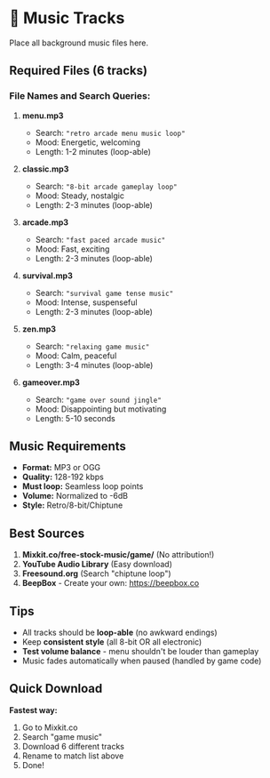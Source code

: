 # 🎼 Music Tracks

Place all background music files here.

## Required Files (6 tracks)

### File Names and Search Queries:

1. **menu.mp3**
   - Search: `"retro arcade menu music loop"`
   - Mood: Energetic, welcoming
   - Length: 1-2 minutes (loop-able)

2. **classic.mp3**
   - Search: `"8-bit arcade gameplay loop"`
   - Mood: Steady, nostalgic
   - Length: 2-3 minutes (loop-able)

3. **arcade.mp3**
   - Search: `"fast paced arcade music"`
   - Mood: Fast, exciting
   - Length: 2-3 minutes (loop-able)

4. **survival.mp3**
   - Search: `"survival game tense music"`
   - Mood: Intense, suspenseful
   - Length: 2-3 minutes (loop-able)

5. **zen.mp3**
   - Search: `"relaxing game music"`
   - Mood: Calm, peaceful
   - Length: 3-4 minutes (loop-able)

6. **gameover.mp3**
   - Search: `"game over sound jingle"`
   - Mood: Disappointing but motivating
   - Length: 5-10 seconds

## Music Requirements

- **Format:** MP3 or OGG
- **Quality:** 128-192 kbps
- **Must loop:** Seamless loop points
- **Volume:** Normalized to -6dB
- **Style:** Retro/8-bit/Chiptune

## Best Sources

1. **Mixkit.co/free-stock-music/game/** (No attribution!)
2. **YouTube Audio Library** (Easy download)
3. **Freesound.org** (Search "chiptune loop")
4. **BeepBox** - Create your own: https://beepbox.co

## Tips

- All tracks should be **loop-able** (no awkward endings)
- Keep **consistent style** (all 8-bit OR all electronic)
- **Test volume balance** - menu shouldn't be louder than gameplay
- Music fades automatically when paused (handled by game code)

## Quick Download

**Fastest way:**
1. Go to Mixkit.co
2. Search "game music"
3. Download 6 different tracks
4. Rename to match list above
5. Done!

